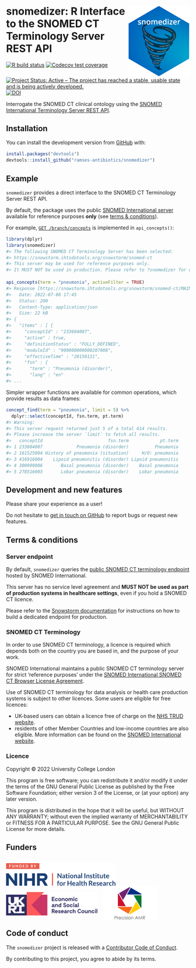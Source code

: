 
<!-- README.md is generated from README.Rmd. Please edit that file -->

# <img src="man/figures/logo.png" align="right" width="170px"/>snomedizer: R Interface to the SNOMED CT Terminology Server REST API

<!-- badges: start -->

[![R build
status](https://github.com/ramses-antibiotics/snomedizer/workflows/R-CMD-check/badge.svg?branch=master)](https://github.com/ramses-antibiotics/snomedizer/actions)
[![Codecov test
coverage](https://codecov.io/gh/ramses-antibiotics/snomedizer/branch/master/graph/badge.svg)](https://codecov.io/gh/ramses-antibiotics/snomedizer?branch=master)
[![Project Status: Active – The project has reached a stable, usable
state and is being actively
developed.](https://www.repostatus.org/badges/latest/active.svg)](https://www.repostatus.org/#active)
[![DOI](https://zenodo.org/badge/DOI/10.5281/zenodo.5705568.svg)](https://doi.org/10.5281/zenodo.5705568)
<!-- badges: end -->

<p class="lead">Interrogate the SNOMED CT clinical ontology using the <a href="https://github.com/IHTSDO/snowstorm">SNOMED International Terminology Server REST API</a>.</p>

## Installation

<!-- 
You can install the released version of snomedizer from [CRAN](https://CRAN.R-project.org) with:

``` r
install.packages("snomedizer")
```
-->

You can install the development version from
[GitHub](https://github.com/ramses-antibiotics/snomedizer) with:

``` r
install.packages("devtools")
devtools::install_github("ramses-antibiotics/snomedizer")
```

## Example

`snomedizer` provides a direct interface to the SNOMED CT Terminology
Server REST API.

By default, the package uses the public [SNOMED International
server](https://browser.ihtsdotools.org/snowstorm/snomed-ct/) available
for reference purposes **only** (see [terms &
conditions](#terms--conditions)).

For example,
[`GET /branch/concepts`](https://snowstorm.ihtsdotools.org/snowstorm/snomed-ct/swagger-ui.html#!/Concepts/findConceptsUsingGET)
is implemented in `api_concepts()`:

``` r
library(dplyr)
library(snomedizer)
#> The following SNOMED CT Terminology Server has been selected:
#> https://snowstorm.ihtsdotools.org/snowstorm/snomed-ct
#> This server may be used for reference purposes only.
#> It MUST NOT be used in production. Please refer to ?snomedizer for details.

api_concepts(term = "pneumonia", activeFilter = TRUE)
#> Response [https://snowstorm.ihtsdotools.org/snowstorm/snomed-ct/MAIN/concepts?term=pneumonia&limit=50&offset=0&activeFilter=TRUE]
#>   Date: 2022-07-06 17:45
#>   Status: 200
#>   Content-Type: application/json
#>   Size: 22 kB
#> {
#>   "items" : [ {
#>     "conceptId" : "233604007",
#>     "active" : true,
#>     "definitionStatus" : "FULLY_DEFINED",
#>     "moduleId" : "900000000000207008",
#>     "effectiveTime" : "20150131",
#>     "fsn" : {
#>       "term" : "Pneumonia (disorder)",
#>       "lang" : "en"
#> ...
```

Simpler wrapper functions are available for common operations, which
provide results as data frames:

``` r
concept_find(term = "pneumonia", limit = 5) %>% 
  dplyr::select(conceptId, fsn.term, pt.term) 
#> Warning: 
#> This server request returned just 5 of a total 614 results.
#> Please increase the server `limit` to fetch all results.
#>   conceptId                         fsn.term            pt.term
#> 1 233604007             Pneumonia (disorder)          Pneumonia
#> 2 161525004 History of pneumonia (situation)     H/O: pneumonia
#> 3 416916004    Lipoid pneumonitis (disorder) Lipoid pneumonitis
#> 4 300999006       Basal pneumonia (disorder)    Basal pneumonia
#> 5 278516003       Lobar pneumonia (disorder)    Lobar pneumonia
```

## Development and new features

Please share your experience as a user!

Do not hesitate to [get in touch on
GitHub](https://github.com/ramses-antibiotics/snomedizer/issues) to
report bugs or request new features.

## Terms & conditions

### Server endpoint

By default, `snomedizer` queries the [public SNOMED CT terminology
endpoint](https://snowstorm.ihtsdotools.org/snowstorm/snomed-ct/swagger-ui.html)
hosted by SNOMED International.

This server has no service level agreement and **MUST NOT be used as
part of production systems in healthcare settings**, even if you hold a
SNOMED CT licence.

Please refer to the [Snowstorm
documentation](https://github.com/IHTSDO/snowstorm/blob/master/docs/getting-started.md)
for instructions on how to build a dedicated endpoint for production.

### SNOMED CT Terminology

In order to use SNOMED CT terminology, a licence is required which
depends both on the country you are based in, and the purpose of your
work.

SNOMED International maintains a public SNOMED CT terminology server for
strict ‘reference purposes’ under the [SNOMED International SNOMED CT
Browser License Agreement](https://browser.ihtsdotools.org/).

Use of SNOMED CT terminology for data analysis or health care production
systems is subject to other licences. Some users are eligible for free
licences:

-   UK-based users can obtain a licence free of charge on the [NHS TRUD
    website](https://isd.digital.nhs.uk/trud3).
-   residents of other Member Countries and low-income countries are
    also eligible. More information can be found on the [SNOMED
    International website](https://www.snomed.org/snomed-ct/get-snomed).

### Licence

Copyright © 2022 University College London

This program is free software; you can redistribute it and/or modify it
under the terms of the GNU General Public License as published by the
Free Software Foundation; either version 3 of the License, or (at your
option) any later version.

This program is distributed in the hope that it will be useful, but
WITHOUT ANY WARRANTY; without even the implied warranty of
MERCHANTABILITY or FITNESS FOR A PARTICULAR PURPOSE. See the GNU General
Public License for more details.

## Funders

<div style="display: table-cell;">

<a href="https://www.nihr.ac.uk/"><img width="300px" style="vertical-align: bottom;" alt="National Institute of Health Research" src="man/figures/partner-logos/NIHR.svg" ></a>
  
<a href="https://esrc.ukri.org/"><img width="250px" style="vertical-align: bottom; bottom;margin-bottom: -7px;" alt="Economic and Social Research Council" src="man/figures/partner-logos/ESRC.svg" ></a>
  
<a href="https://www.ucl.ac.uk/infection-immunity/people/professor-judith-breuer/precision-amr"><img width="150px" style="vertical-align: bottom;margin-bottom: -20px;" alt="Precision AMR" src="man/figures/partner-logos/pAMR.jpg"></a>

</div>

## Code of conduct

The `snomedizer` project is released with a [Contributor Code of
Conduct](CODE_OF_CONDUCT.md).

By contributing to this project, you agree to abide by its terms.
